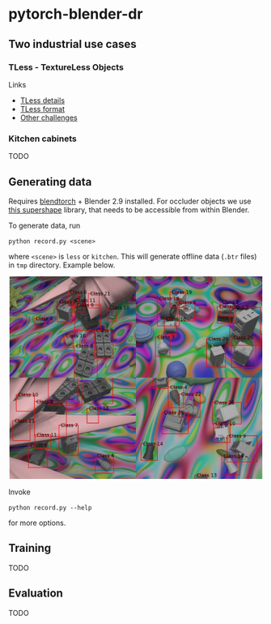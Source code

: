 # pytorch-blender-dr

## Two industrial use cases

### TLess - TextureLess Objects

Links
 - [TLess details](https://bop.felk.cvut.cz/datasets/#T-LESS)
 - [TLess format](https://github.com/thodan/bop_toolkit/blob/master/docs/bop_datasets_format.md)
 - [Other challenges](https://bop.felk.cvut.cz/challenges/)
 
### Kitchen cabinets

TODO

## Generating data
Requires [blendtorch](https://github.com/cheind/pytorch-blender) + Blender 2.9  installed. For occluder objects we use [this supershape](https://github.com/cheind/supershape) library, that needs to be accessible from within Blender.

To generate data, run 
```
python record.py <scene>
``` 
where `<scene>` is `less` or `kitchen`. This will generate offline data (`.btr` files) in `tmp` directory. Example below.

<p align="center">
  <img src="etc/tless.jpg" width="500">
</p>

Invoke
```
python record.py --help
``` 
for more options.

## Training
TODO

## Evaluation
TODO